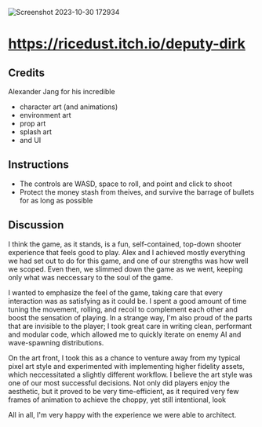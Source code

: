 ![Screenshot 2023-10-30 172934](https://github.com/ricedust-school/art108-blog/assets/62413269/ce9ac290-9eb0-4eb7-9c8e-f955a3fcc703)

# https://ricedust.itch.io/deputy-dirk

## Credits

Alexander Jang for his incredible
- character art (and animations)
- environment art
- prop art
- splash art
- and UI

## Instructions

- The controls are WASD, space to roll, and point and click to shoot
- Protect the money stash from theives, and survive the barrage of bullets for as long as possible

## Discussion

I think the game, as it stands, is a fun, self-contained, top-down shooter experience that feels good to play. 
Alex and I achieved mostly everything we had set out to do for this game, and one of our strengths was how well we scoped.
Even then, we slimmed down the game as we went, keeping only what was neccessary to the soul of the game.

I wanted to emphasize the feel of the game, taking care that every interaction was as satisfying as it could be.
I spent a good amount of time tuning the movement, rolling, and recoil to complement each other and boost the sensation of playing.
In a strange way, I'm also proud of the parts that are invisible to the player; I took great care in writing clean, performant and modular code, which
allowed me to quickly iterate on enemy AI and wave-spawning distributions.

On the art front, I took this as a chance to venture away from my typical pixel art style and experimented with implementing higher fidelity assets, which neccessitated a slightly different workflow. I believe the art style was one of our most successful decisions. Not only did players enjoy the aesthetic, but it proved to be very time-efficient, as it required very few frames of animation to achieve the choppy, yet still intentional, look

All in all, I'm very happy with the experience we were able to architect.
